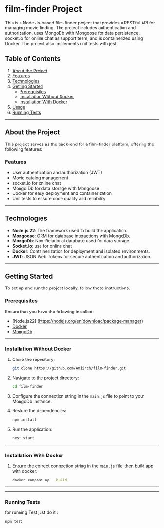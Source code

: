 # film-finder Project

This is a Node.Js-based film-finder project that provides a RESTful API for managing movie finding. The project includes authentication and authorization, uses MongoDb with Mongoose for data persistence, socket.io for online chat as support team, and is containerized using Docker. The project also implements unit tests with jest.

## Table of Contents

1. [About the Project](#about-the-project)
2. [Features](#features)
3. [Technologies](#technologies)
4. [Getting Started](#getting-started)
   - [Prerequisites](#prerequisites)
   - [Installation Without Docker](#installation-without-docker)
   - [Installation With Docker](#installation-with-docker)
5. [Usage](#usage)
6. [Running Tests](#running-tests)

---

## About the Project

This project serves as the back-end for a film-finder platform, offering the following features:

### Features

- User authentication and authorization (JWT)
- Movie catalog management
- socket.io for online chat
- Mongo.Db for data storage with Mongoose
- Docker for easy deployment and containerization
- Unit tests to ensure code quality and reliability

---

## Technologies

- **Node.js 22**: The framework used to build the application.
- **Mongoose**: ORM for database interactions with MongoDb.
- **MongoDb**: Non-Relational database used for data storage.
- **Socket.io**: use for online chat
- **Docker**: Containerization for deployment and isolated environments.
- **JWT**: JSON Web Tokens for secure authentication and authorization.

---

## Getting Started

To set up and run the project locally, follow these instructions.

### Prerequisites

Ensure that you have the following installed:

- [Node.js22] (https://nodejs.org/en/download/package-manager)
- [Docker](https://www.docker.com/products/docker-desktop)
- [MongoDb](https://www.postgresql.org/download/)
---

### Installation Without Docker

1. Clone the repository:

    ```bash
    git clone https://github.com/Amiirch/film-finder.git
    ```

2. Navigate to the project directory:

    ```bash
    cd film-finder
    ```

3. Configure the connection string in the `main.js` file to point to your MongoDb instance.

4. Restore the dependencies:

    ```bash
    npm install
    ```

5. Run the application:

    ```bash
    nest start
    ```

---

### Installation With Docker

1. Ensure the correct connection string in the `main.js` file, then build app with docker:

    ```bash
    docker-compose up --build
    ```

---

--- 
### Running Tests

for running Test just do it :
   ```bash
   npm test
   ```